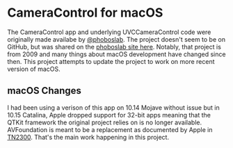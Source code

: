 #  CameraControl for macOS
The CameraControl app and underlying UVCCameraControl code were originally made availabe by [@phoboslab](https://github.com/phoboslab). The project doesn't seem to be on GitHub, but was shared on the [phoboslab site here](https://phoboslab.org/log/2009/07/uvc-camera-control-for-mac-os-x). Notably, that project is from 2009 and many things about macOS development have changed since then. This project attempts to update the project to work on more recent version of macOS.

## macOS Changes
I had been using a verison of this app on 10.14 Mojave without issue but in 10.15 Catalina, Apple dropped support for 32-bit apps meaning that the QTKit framework the original project relies on is no longer available. AVFoundation is meant to be a replacement as documented by Apple in [TN2300](https://developer.apple.com/library/archive/technotes/tn2300/_index.html). That's the main work happening in this project.
